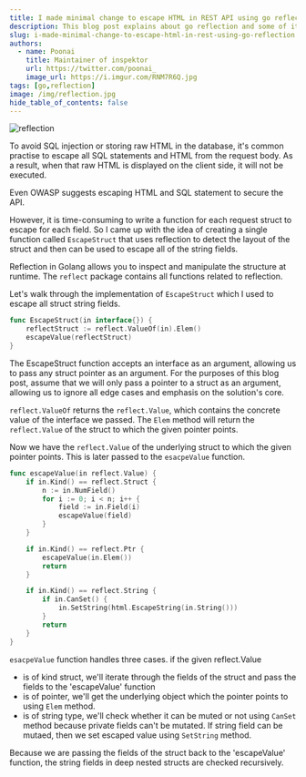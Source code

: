 ```yaml
---
title: I made minimal change to escape HTML in REST API using go reflection
description: This blog post explains about go reflection and some of it's usecases
slug: i-made-minimal-change-to-escape-html-in-rest-using-go-reflection
authors:
  - name: Poonai
    title: Maintainer of inspektor
    url: https://twitter.com/poonai_
    image_url: https://i.imgur.com/RNM7R6Q.jpg
tags: [go,reflection]
image: /img/reflection.jpg
hide_table_of_contents: false
---
```

![reflection](/img/reflection.jpg)

To avoid SQL injection or storing raw HTML in the database, it's common practise to escape all SQL statements and HTML from the request body. As a result, when that raw HTML is displayed on the client side, it will not be executed.

Even OWASP suggests escaping HTML and SQL statement to secure the API. 

However, it is time-consuming to write a function for each request struct to escape for each field. So I came up with the idea of creating a single function called `EscapeStruct` that uses reflection to detect the layout of the struct and then can be used to escape all of the string fields.


Reflection in Golang allows you to inspect and manipulate the structure at runtime. The `reflect` package contains all functions related to reflection.

Let's walk through the implementation of `EscapeStruct` which I used to escape all struct string fields.

```go
func EscapeStruct(in interface{}) {
	reflectStruct := reflect.ValueOf(in).Elem()
	escapeValue(reflectStruct)
}
```

The EscapeStruct function accepts an interface as an argument, allowing us to pass any struct pointer as an argument. For the purposes of this blog post, assume that we will only pass a pointer to a struct as an argument, allowing us to ignore all edge cases and emphasis on the solution's core.

`reflect.ValueOf` returns the `reflect.Value`, which contains the concrete value of the interface we passed. The `Elem` method will return the `reflect.Value` of the struct to which the given pointer points.

Now we have the `reflect.Value` of the underlying struct to which the given pointer points. This is later passed to the `esacpeValue` function. 


```go
func escapeValue(in reflect.Value) {
	if in.Kind() == reflect.Struct {
		n := in.NumField()
		for i := 0; i < n; i++ {
			field := in.Field(i)
			escapeValue(field)
		}
	}

	if in.Kind() == reflect.Ptr {
		escapeValue(in.Elem())
		return
	}

	if in.Kind() == reflect.String {
		if in.CanSet() {
			in.SetString(html.EscapeString(in.String()))
		}
		return
	}
}
```

`esacpeValue` function handles three cases. if the given reflect.Value
- is of kind struct, we'll iterate through the fields of the struct and pass the fields to the 'escapeValue' function 
- is of pointer, we'll get the underlying object which the pointer points to using `Elem` method. 
- is of string type, we'll check whether it can be muted or not using `CanSet` method because private fields can't be mutated. If string field can be mutaed, then we set escaped value using `SetString` method. 

Because we are passing the fields of the struct back to the 'escapeValue' function, the string fields in deep nested structs are checked recursively.
